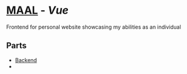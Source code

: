 # [MAAL](https://maal.dev) - _Vue_

Frontend for personal website showcasing my abilities as an individual

## Parts

- [Backend](https://github.com/MathiasFrost/MAAL.API)
- 
